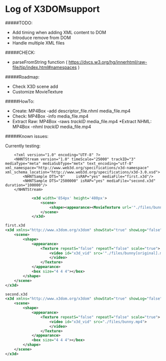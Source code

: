 Log of X3DOMsupport
======

#####TODO:
* Add timing when adding XML content to DOM
* Introduce remove <x3d> from DOM
* Handle multiple XML files

#####CHECK:
* parseFromString function ( https://dvcs.w3.org/hg/innerhtml/raw-file/tip/index.html#namespaces )

#####Roadmap:
* Check X3D scene add
* Customize MovieTexture

#####HowTo:
* Create:
  MP4Box -add descriptor_file.nhml media_file.mp4
* Check:
  MP4Box -info media_file.mp4
* Extract Raw:
  MP4Box -raws $trackID$ media_file.mp4
*Extract NHML:
  MP4Box -nhml $trackID$ media_file.mp4


#####Known issues:


Currently testing:

```Sample Descriptor
	<?xml version="1.0" encoding="UTF-8" ?>
	<NHNTStream version="1.0" timeScale="25000" trackID="3" mediaType="meta" mediaSubType="metx" text_encoding="utf-8" xml_namespace="http://www.web3d.org/specifications/x3d-namespace" xml_schema_location="http://www.web3d.org/specifications/x3d-3.0.xsd">
		<NHNTSample DTS="0"     isRAP="yes" mediaFile="first.x3d"/>
		<NHNTSample DTS="2500000" isRAP="yes" mediaFile="second.x3d" duration="100000"/>
	</NHNTStream>

```

```XML with MovieTexture
			<x3d width='854px' height='480px'>
				<scene>
					<shape><appearance><MovieTexture url='"./files/bunny480p.mp4"'></MovieTexture> </appearance><box></box></shape>
				</scene>
			</x3d>
```

```XML with Texture
first.x3d
<x3d xmlns="http://www.x3dom.org/x3dom" showStat="true" showLog="false" x="0px" y="0px" width='854px' height='480px'>
	<scene>
		<shape>
			<appearance>
				<Texture repeatS="false" repeatT="false" scale="true">
					<video id="x3d_vid" src='"./files/bunny[original].mp4"'>
					</video>
				</Texture>
			</appearance>
			<box size="4 4 4"></box>
		</shape>
	</scene>
</x3d>

second.x3d
<x3d xmlns="http://www.x3dom.org/x3dom" showStat="true" showLog="false" x="0px" y="0px" width='854px' height='480px'>
	<scene>
		<shape>
			<appearance>
				<Texture repeatS="false" repeatT="false" scale="true">
					<video id="x3d_vid" src="./files/bunny.mp4">
					</video>
				</Texture>
			</appearance>
			<box size="4 4 4"></box>
		</shape>
	</scene>
</x3d>
```
